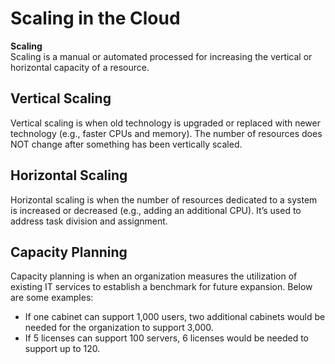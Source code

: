 # Scaling in the Cloud

**Scaling**  
Scaling is a manual or automated processed for increasing the vertical or horizontal capacity of a resource. 

## Vertical Scaling
Vertical scaling is when old technology is upgraded or replaced with newer technology (e.g., faster CPUs and memory). The number of resources does NOT change after something has been vertically scaled. 

## Horizontal Scaling
Horizontal scaling is when the number of resources dedicated to a system is increased or decreased (e.g., adding an additional CPU). It’s used to address task division and assignment. 

## Capacity Planning
Capacity planning is when an organization measures the utilization of existing IT services to establish a benchmark for future expansion. Below are some examples:
* If one cabinet can support 1,000 users, two additional cabinets would be needed for the organization to support 3,000. 
* If 5 licenses can support 100 servers, 6 licenses would be needed to support up to 120.